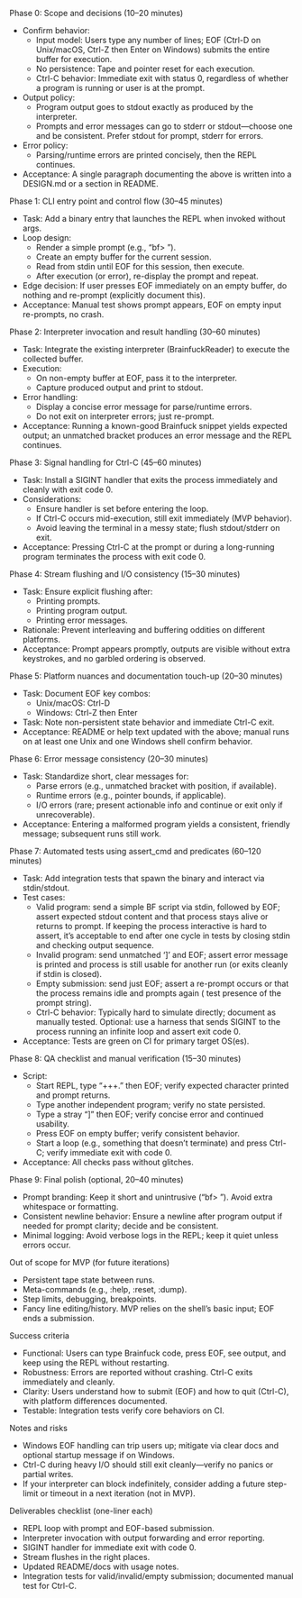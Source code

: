 Phase 0: Scope and decisions (10–20 minutes)

- Confirm behavior:
    - Input model: Users type any number of lines; EOF (Ctrl-D on Unix/macOS, Ctrl-Z then Enter on Windows) submits the
      entire buffer for execution.
    - No persistence: Tape and pointer reset for each execution.
    - Ctrl-C behavior: Immediate exit with status 0, regardless of whether a program is running or user is at the
      prompt.
- Output policy:
    - Program output goes to stdout exactly as produced by the interpreter.
    - Prompts and error messages can go to stderr or stdout—choose one and be consistent. Prefer stdout for prompt,
      stderr for errors.
- Error policy:
    - Parsing/runtime errors are printed concisely, then the REPL continues.
- Acceptance: A single paragraph documenting the above is written into a DESIGN.md or a section in README.

Phase 1: CLI entry point and control flow (30–45 minutes)

- Task: Add a binary entry that launches the REPL when invoked without args.
- Loop design:
    - Render a simple prompt (e.g., “bf> ”).
    - Create an empty buffer for the current session.
    - Read from stdin until EOF for this session, then execute.
    - After execution (or error), re-display the prompt and repeat.
- Edge decision: If user presses EOF immediately on an empty buffer, do nothing and re-prompt (explicitly document
  this).
- Acceptance: Manual test shows prompt appears, EOF on empty input re-prompts, no crash.

Phase 2: Interpreter invocation and result handling (30–60 minutes)

- Task: Integrate the existing interpreter (BrainfuckReader) to execute the collected buffer.
- Execution:
    - On non-empty buffer at EOF, pass it to the interpreter.
    - Capture produced output and print to stdout.
- Error handling:
    - Display a concise error message for parse/runtime errors.
    - Do not exit on interpreter errors; just re-prompt.
- Acceptance: Running a known-good Brainfuck snippet yields expected output; an unmatched bracket produces an error
  message and the REPL continues.

Phase 3: Signal handling for Ctrl-C (45–60 minutes)

- Task: Install a SIGINT handler that exits the process immediately and cleanly with exit code 0.
- Considerations:
    - Ensure handler is set before entering the loop.
    - If Ctrl-C occurs mid-execution, still exit immediately (MVP behavior).
    - Avoid leaving the terminal in a messy state; flush stdout/stderr on exit.
- Acceptance: Pressing Ctrl-C at the prompt or during a long-running program terminates the process with exit code 0.

Phase 4: Stream flushing and I/O consistency (15–30 minutes)

- Task: Ensure explicit flushing after:
    - Printing prompts.
    - Printing program output.
    - Printing error messages.
- Rationale: Prevent interleaving and buffering oddities on different platforms.
- Acceptance: Prompt appears promptly, outputs are visible without extra keystrokes, and no garbled ordering is
  observed.

Phase 5: Platform nuances and documentation touch-up (20–30 minutes)

- Task: Document EOF key combos:
    - Unix/macOS: Ctrl-D
    - Windows: Ctrl-Z then Enter
- Task: Note non-persistent state behavior and immediate Ctrl-C exit.
- Acceptance: README or help text updated with the above; manual runs on at least one Unix and one Windows shell confirm
  behavior.

Phase 6: Error message consistency (20–30 minutes)

- Task: Standardize short, clear messages for:
    - Parse errors (e.g., unmatched bracket with position, if available).
    - Runtime errors (e.g., pointer bounds, if applicable).
    - I/O errors (rare; present actionable info and continue or exit only if unrecoverable).
- Acceptance: Entering a malformed program yields a consistent, friendly message; subsequent runs still work.

Phase 7: Automated tests using assert_cmd and predicates (60–120 minutes)

- Task: Add integration tests that spawn the binary and interact via stdin/stdout.
- Test cases:
    - Valid program: send a simple BF script via stdin, followed by EOF; assert expected stdout content and that process
      stays alive or returns to prompt. If keeping the process interactive is hard to assert, it’s acceptable to end
      after one cycle in tests by closing stdin and checking output sequence.
    - Invalid program: send unmatched ‘]’ and EOF; assert error message is printed and process is still usable for
      another run (or exits cleanly if stdin is closed).
    - Empty submission: send just EOF; assert a re-prompt occurs or that the process remains idle and prompts again (
      test presence of the prompt string).
    - Ctrl-C behavior: Typically hard to simulate directly; document as manually tested. Optional: use a harness that
      sends SIGINT to the process running an infinite loop and assert exit code 0.
- Acceptance: Tests are green on CI for primary target OS(es).

Phase 8: QA checklist and manual verification (15–30 minutes)

- Script:
    - Start REPL, type “+++.” then EOF; verify expected character printed and prompt returns.
    - Type another independent program; verify no state persisted.
    - Type a stray “]” then EOF; verify concise error and continued usability.
    - Press EOF on empty buffer; verify consistent behavior.
    - Start a loop (e.g., something that doesn’t terminate) and press Ctrl-C; verify immediate exit with code 0.
- Acceptance: All checks pass without glitches.

Phase 9: Final polish (optional, 20–40 minutes)

- Prompt branding: Keep it short and unintrusive (“bf> ”). Avoid extra whitespace or formatting.
- Consistent newline behavior: Ensure a newline after program output if needed for prompt clarity; decide and be
  consistent.
- Minimal logging: Avoid verbose logs in the REPL; keep it quiet unless errors occur.

Out of scope for MVP (for future iterations)

- Persistent tape state between runs.
- Meta-commands (e.g., :help, :reset, :dump).
- Step limits, debugging, breakpoints.
- Fancy line editing/history. MVP relies on the shell’s basic input; EOF ends a submission.

Success criteria

- Functional: Users can type Brainfuck code, press EOF, see output, and keep using the REPL without restarting.
- Robustness: Errors are reported without crashing. Ctrl-C exits immediately and cleanly.
- Clarity: Users understand how to submit (EOF) and how to quit (Ctrl-C), with platform differences documented.
- Testable: Integration tests verify core behaviors on CI.

Notes and risks

- Windows EOF handling can trip users up; mitigate via clear docs and optional startup message if on Windows.
- Ctrl-C during heavy I/O should still exit cleanly—verify no panics or partial writes.
- If your interpreter can block indefinitely, consider adding a future step-limit or timeout in a next iteration (not in
  MVP).

Deliverables checklist (one-liner each)

- REPL loop with prompt and EOF-based submission.
- Interpreter invocation with output forwarding and error reporting.
- SIGINT handler for immediate exit with code 0.
- Stream flushes in the right places.
- Updated README/docs with usage notes.
- Integration tests for valid/invalid/empty submission; documented manual test for Ctrl-C.

